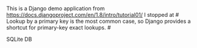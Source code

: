 ###
  This is a Django demo application from https://docs.djangoproject.com/en/1.8/intro/tutorial01/
  I stopped at # Lookup by a primary key is the most common case, so Django provides a 
  shortcut for primary-key exact lookups. #

SQLite DB
###
